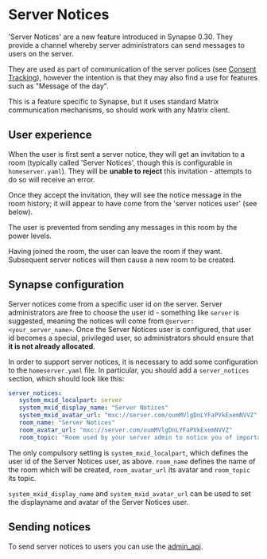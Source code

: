 # Server Notices

'Server Notices' are a new feature introduced in Synapse 0.30. They provide a
channel whereby server administrators can send messages to users on the server.

They are used as part of communication of the server polices (see
[Consent Tracking](consent_tracking.md)), however the intention is that
they may also find a use for features such as "Message of the day".

This is a feature specific to Synapse, but it uses standard Matrix
communication mechanisms, so should work with any Matrix client.

## User experience

When the user is first sent a server notice, they will get an invitation to a
room (typically called 'Server Notices', though this is configurable in
`homeserver.yaml`). They will be **unable to reject** this invitation -
attempts to do so will receive an error.

Once they accept the invitation, they will see the notice message in the room
history; it will appear to have come from the 'server notices user' (see
below).

The user is prevented from sending any messages in this room by the power
levels.

Having joined the room, the user can leave the room if they want. Subsequent
server notices will then cause a new room to be created.

## Synapse configuration

Server notices come from a specific user id on the server. Server
administrators are free to choose the user id - something like `server` is
suggested, meaning the notices will come from
`@server:<your_server_name>`. Once the Server Notices user is configured, that
user id becomes a special, privileged user, so administrators should ensure
that **it is not already allocated**.

In order to support server notices, it is necessary to add some configuration
to the `homeserver.yaml` file. In particular, you should add a `server_notices`
section, which should look like this:

```yaml
server_notices:
   system_mxid_localpart: server
   system_mxid_display_name: "Server Notices"
   system_mxid_avatar_url: "mxc://server.com/oumMVlgDnLYFaPVkExemNVVZ"
   room_name: "Server Notices"
   room_avatar_url: "mxc://server.com/oumMVlgDnLYFaPVkExemNVVZ"
   room_topic: "Room used by your server admin to notice you of important information"
```

The only compulsory setting is `system_mxid_localpart`, which defines the user
id of the Server Notices user, as above. `room_name` defines the name of the
room which will be created, `room_avatar_url` its avatar and `room_topic` its topic.

`system_mxid_display_name` and `system_mxid_avatar_url` can be used to set the
displayname and avatar of the Server Notices user.

## Sending notices

To send server notices to users you can use the
[admin_api](admin_api/server_notices.md).
